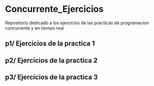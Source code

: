 Concurrente_Ejercicios
======================

Repositorio dedicado a los ejercicios de las practicas de programacion concurrente y en tiempo real

p1/ Ejercicios de la practica 1
--------------------------------
p2/ Ejercicios de la practica 2
--------------------------------
p3/ Ejercicios de la practica 3
--------------------------------

